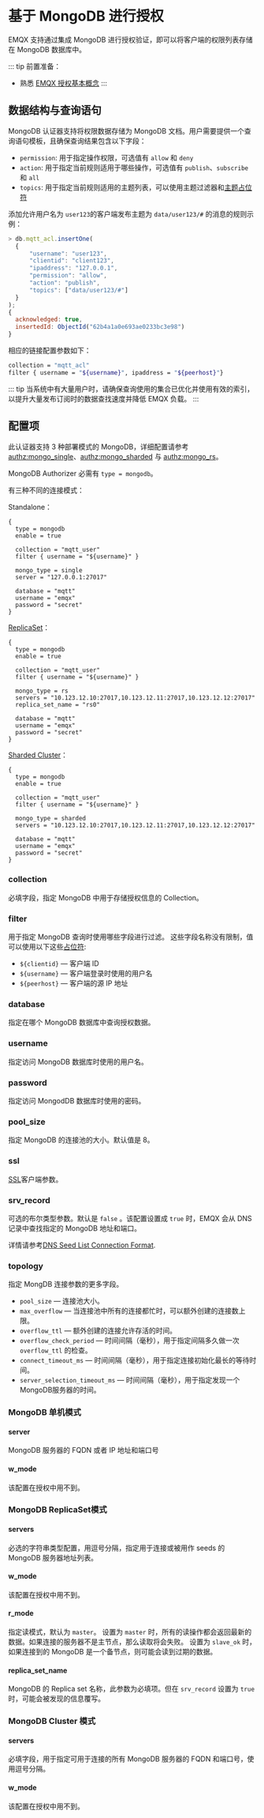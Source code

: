 # 基于 MongoDB 进行授权

EMQX 支持通过集成 MongoDB 进行授权验证，即可以将客户端的权限列表存储在 MongoDB 数据库中。

::: tip 前置准备：

- 熟悉 [EMQX 授权基本概念](./authz.md)
  :::

## 数据结构与查询语句

MongoDB 认证器支持将权限数据存储为 MongoDB 文档。用户需要提供一个查询语句模板，且确保查询结果包含以下字段：

- `permission`: 用于指定操作权限，可选值有 `allow` 和 `deny`
- `action`: 用于指定当前规则适用于哪些操作，可选值有 `publish`、`subscribe` 和 `all`
- `topics`: 用于指定当前规则适用的主题列表，可以使用主题过滤器和[主题占位符](./authz.md#主题占位符)

添加允许用户名为 `user123`的客户端发布主题为 `data/user123/#` 的消息的规则示例：

```js
> db.mqtt_acl.insertOne(
  {
      "username": "user123",
      "clientid": "client123",
      "ipaddress": "127.0.0.1",
      "permission": "allow",
      "action": "publish",
      "topics": ["data/user123/#"]
  }
);
{
  acknowledged: true,
  insertedId: ObjectId("62b4a1a0e693ae0233bc3e98")
}
```

相应的链接配置参数如下：

```bash
collection = "mqtt_acl"
filter { username = "${username}", ipaddress = "${peerhost}"}

```

::: tip
当系统中有大量用户时，请确保查询使用的集合已优化并使用有效的索引，以提升大量发布订阅时的数据查找速度并降低 EMQX 负载。
:::

## 配置项

此认证器支持 3 种部署模式的 MongoDB，详细配置请参考 [authz:mongo_single](../../configuration/configuration-manual.md#authz:mongo_single)、[authz:mongo_sharded](../../configuration/configuration-manual.md#authz:mongo_sharded) 与 [authz:mongo_rs](../../configuration/configuration-manual.md#authz:mongo_rs)。

MongoDB Authorizer 必需有 `type = mongodb`。

有三种不同的连接模式：

Standalone：
```hocon
{
  type = mongodb
  enable = true

  collection = "mqtt_user"
  filter { username = "${username}" }

  mongo_type = single
  server = "127.0.0.1:27017"

  database = "mqtt"
  username = "emqx"
  password = "secret"
}
```

[ReplicaSet](https://www.mongodb.com/docs/manual/reference/replica-configuration/)：

```hocon
{
  type = mongodb
  enable = true

  collection = "mqtt_user"
  filter { username = "${username}" }

  mongo_type = rs
  servers = "10.123.12.10:27017,10.123.12.11:27017,10.123.12.12:27017"
  replica_set_name = "rs0"

  database = "mqtt"
  username = "emqx"
  password = "secret"
}
```

[Sharded Cluster](https://www.mongodb.com/docs/manual/sharding/)：

```hocon
{
  type = mongodb
  enable = true

  collection = "mqtt_user"
  filter { username = "${username}" }

  mongo_type = sharded
  servers = "10.123.12.10:27017,10.123.12.11:27017,10.123.12.12:27017"

  database = "mqtt"
  username = "emqx"
  password = "secret"
}
```

### collection

必填字段，指定 MongoDB 中用于存储授权信息的 Collection。

### filter

用于指定 MongoDB 查询时使用哪些字段进行过滤。
这些字段名称没有限制，值可以使用以下这些[占位符](./authz.md#authorizer-配置中的占位符):
* `${clientid}` — 客户端 ID
* `${username}` — 客户端登录时使用的用户名
* `${peerhost}` — 客户端的源 IP 地址

### database

指定在哪个 MongoDB 数据库中查询授权数据。

### username

指定访问 MongoDB 数据库时使用的用户名。

### password

指定访问 MongodDB 数据库时使用的密码。

### pool_size

指定 MongoDB 的连接池的大小。默认值是 8。

### ssl

[SSL](../../configuration/configuration.md#tls-ciphers)客户端参数。

### srv_record

可选的布尔类型参数。默认是 `false` 。该配置设置成 `true` 时，EMQX 会从 DNS 记录中查找指定的 MongoDB 地址和端口。

详情请参考[DNS Seed List Connection Format](https://www.mongodb.com/docs/manual/reference/connection-string/#dns-seed-list-connection-format).

### topology

指定 MongDB 连接参数的更多字段。

- `pool_size` — 连接池大小。
- `max_overflow` — 当连接池中所有的连接都忙时，可以额外创建的连接数上限。
- `overflow_ttl` — 额外创建的连接允许存活的时间。
- `overflow_check_period` — 时间间隔（毫秒），用于指定间隔多久做一次 `overflow_ttl` 的检查。
- `connect_timeout_ms` — 时间间隔（毫秒），用于指定连接初始化最长的等待时间。
- `server_selection_timeout_ms` — 时间间隔（毫秒），用于指定发现一个MongoDB服务器的时间。

<!--
TODO
* `local_threshold_ms` — ms duration, secondaries only which RTTs fit in the window from lower RTT to lower RTT + `local_threshold_ms` could be selected for handling user's requests.
* `wait_queue_timeout_ms` — ms duration, max time for waiting for a worker to be available in the internal pool.
* `heartbeat_frequency_ms` — ms duration, default delay between Topology rescans.
* `min_heartbeat_frequency_ms` — ms duration, the minimum delay between Topology rescans.
-->

### MongoDB 单机模式

#### server

MongoDB 服务器的 FQDN 或者 IP 地址和端口号


#### w_mode

该配置在授权中用不到。

### MongoDB ReplicaSet模式

#### servers

必选的字符串类型配置，用逗号分隔，指定用于连接或被用作 seeds 的 MongoDB 服务器地址列表。

#### w_mode

该配置在授权中用不到。

#### r_mode

指定读模式，默认为 `master`。
设置为 `master` 时，所有的读操作都会返回最新的数据。如果连接的服务器不是主节点，那么读取将会失败。
设置为 `slave_ok` 时，如果连接到的 MongoDB 是一个备节点，则可能会读到过期的数据。

#### replica_set_name

MongoDB 的 Replica set 名称，此参数为必填项。但在 `srv_record` 设置为 `true` 时，可能会被发现的信息覆写。

### MongoDB Cluster 模式

#### servers

必填字段，用于指定可用于连接的所有 MongoDB 服务器的 FQDN 和端口号，使用逗号分隔。

#### w_mode

该配置在授权中用不到。
